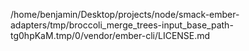 /home/benjamin/Desktop/projects/node/smack-ember-adapters/tmp/broccoli_merge_trees-input_base_path-tg0hpKaM.tmp/0/vendor/ember-cli/LICENSE.md